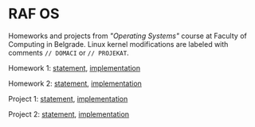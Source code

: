 # RAF OS

Homeworks and projects from *"Operating Systems"* course at Faculty of Computing in Belgrade. Linux kernel modifications are labeled with comments ``` // DOMACI ``` or ``` // PROJEKAT ```.

Homework 1: [statement](https://github.com/jelic98/raf_os/blob/master/homework_1/homework_1.pdf), [implementation](https://github.com/jelic98/raf_os/tree/master/homework_1)

Homework 2: [statement](https://github.com/jelic98/raf_os/blob/master/homework_2/homework_2.pdf), [implementation](https://github.com/jelic98/raf_os/tree/master/homework_2)

Project 1: [statement](https://github.com/jelic98/raf_os/blob/master/project_1/project_1.pdf), [implementation](https://github.com/jelic98/raf_os/tree/master/project_1)

Project 2: [statement](https://github.com/jelic98/raf_os/blob/master/project_1/project_2.pdf), [implementation](https://github.com/jelic98/raf_os/tree/master/project_2)
